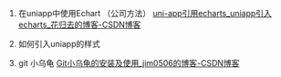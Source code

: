 1. 在uniapp中使用Echart （公司方法）
[uni-app引用echarts_uniapp引入echarts_花归去的博客-CSDN博客](https://blog.csdn.net/weixin_42120669/article/details/106123645)

2. 如何引入uniapp的样式
3. git 小乌龟
[Git小乌龟的安装及使用_jim0506的博客-CSDN博客](https://blog.csdn.net/u012841414/article/details/123393104)